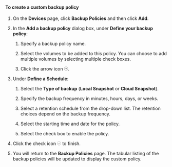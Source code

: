 <!--author=SharS last changed: 11/04/15-->


#### To create a custom backup policy

1. On the **Devices** page, click **Backup Policies** and then click **Add**.

2. In the **Add a backup policy** dialog box, under **Define your backup policy**:

    1. Specify a backup policy name.

    2. Select the volumes to be added to this policy. You can choose to add multiple volumes by selecting multiple check boxes.

    3. Click the arrow icon ![check icon](./media/storsimple-create-custom-backup-policy-u2/HCS_ArrowIcon-include.png).

6. Under **Define a Schedule**:

    1. Select the **Type of backup** (**Local Snapshot** or **Cloud Snapshot**).

    3. Specify the backup frequency in minutes, hours, days, or weeks.

    4. Select a retention schedule from the drop-down list. The retention choices depend on the backup frequency. 
 
    5. Select the starting time and date for the policy.

    6. Select the check box to enable the policy.

7. Click the check icon ![check icon](./media/storsimple-add-backup-policy-u2/HCS_CheckIcon-include.png) to finish.

8. You will return to the **Backup Policies** page. The tabular listing of the backup policies will be updated to display the custom policy.



